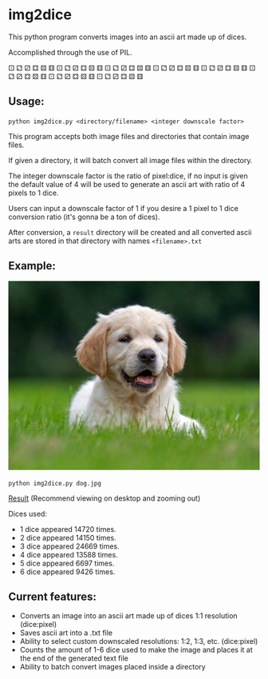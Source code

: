 img2dice
=======

This python program converts images into an ascii art made up of dices.

Accomplished through the use of PIL.

⚀ ⚁ ⚂ ⚃ ⚄ ⚅ ⚀ ⚁ ⚂ ⚃ ⚄ ⚅ ⚀ ⚁ ⚂ ⚃ ⚄ ⚅ ⚀ ⚁ ⚂ ⚃ ⚄ ⚅ ⚀ ⚁ ⚂ ⚃ ⚄ ⚅ ⚀ ⚁ ⚂ ⚃ ⚄ ⚅ ⚀ ⚁ ⚂ ⚃ ⚄ ⚅ ⚀ ⚁ ⚂ ⚃ ⚄ ⚅

Usage:
------

`python img2dice.py <directory/filename> <integer downscale factor>`

This program accepts both image files and directories that contain image files.

If given a directory, it will batch convert all image files within the directory.

The integer downscale factor is the ratio of pixel:dice, if no input is given the default value of 4 will be used to
generate an ascii art with ratio of 4 pixels to 1 dice.

Users can input a downscale factor of 1 if you desire a 1 pixel to 1 dice conversion ratio (it's gonna be a ton of dices).

After conversion, a `result` directory will be created and all converted ascii arts are stored in that directory with names `<filename>.txt`

Example:
------
![dog.jpg](example/dog.jpg)

`python img2dice.py dog.jpg`

[Result](https://htmlpreview.github.io/?https://github.com/Pradus7/img2dice/blob/master/example/example.html)
(Recommend viewing on desktop and zooming out)

Dices used:
- 1 dice appeared 14720 times.
- 2 dice appeared 14150 times.
- 3 dice appeared 24669 times.
- 4 dice appeared 13588 times.
- 5 dice appeared 6697 times.
- 6 dice appeared 9426 times.

Current features:
------
- Converts an image into an ascii art made up of dices 1:1 resolution (dice:pixel)
- Saves ascii art into a .txt file
- Ability to select custom downscaled resolutions: 1:2, 1:3, etc. (dice:pixel)
- Counts the amount of 1-6 dice used to make the image and places it at the end of the generated text file
- Ability to batch convert images placed inside a directory

